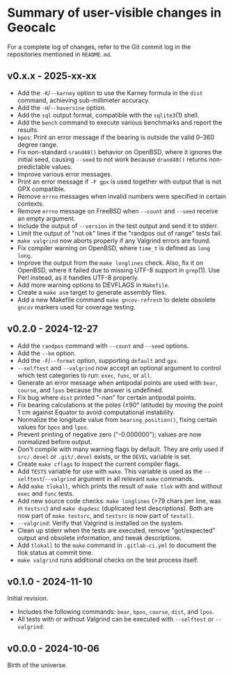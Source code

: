<!-- NEWS.md -->
<!-- File ID: d0d3fe52-9f97-11ef-a21d-83850402c3ce -->

Summary of user-visible changes in Geocalc
==========================================

For a complete log of changes, refer to the Git commit log in the 
repositories mentioned in `README.md`.

v0.x.x - 2025-xx-xx
-------------------

- Add the `-K`/`--karney` option to use the Karney formula in the `dist` 
  command, achieving sub-millimeter accuracy.
- Add the `-H`/`--haversine` option.
- Add the `sql` output format, compatible with the `sqlite3`(1) shell.
- Add the `bench` command to execute various benchmarks and report the 
  results.
- `bpos`: Print an error message if the bearing is outside the valid 
  0–360 degree range.
- Fix non-standard `srand48()` behavior on OpenBSD, where it ignores the 
  initial seed, causing `--seed` to not work because `drand48()` returns 
  non-predictable values.
- Improve various error messages.
- Print an error message if `-F gpx` is used together with output that 
  is not GPX compatible.
- Remove `errno` messages when invalid numbers were specified in certain 
  contexts.
- Remove `errno` message on FreeBSD when `--count` and `--seed` receive 
  an empty argument.
- Include the output of `--version` in the test output and send it to 
  stderr.
- Limit the output of "not ok" lines if the "randpos out of range" tests 
  fail.
- `make valgrind` now aborts properly if any Valgrind errors are found.
- Fix compiler warning on OpenBSD, where `time_t` is defined as `long 
  long`.
- Improve the output from the `make longlines` check. Also, fix it on 
  OpenBSD, where it failed due to missing UTF-8 support in `grep`(1). 
  Use Perl instead, as it handles UTF-8 properly.
- Add more warning options to DEVFLAGS in `Makefile`.
- Create a `make asm` target to generate assembly files.
- Add a new Makefile command `make gncov-refresh` to delete obsolete 
  `gncov` markers used for coverage testing.

v0.2.0 - 2024-12-27
-------------------

- Add the `randpos` command with `--count` and `--seed` options.
- Add the `--km` option.
- Add the `-F`/`--format` option, supporting `default` and `gpx`.
- `--selftest` and `--valgrind` now accept an optional argument to 
  control which test categories to run: `exec`, `func`, or `all`.
- Generate an error message when antipodal points are used with `bear`, 
  `course`, and `lpos` because the answer is undefined.
- Fix bug where `dist` printed "-nan" for certain antipodal points.
- Fix bearing calculations at the poles (±90° latitude) by moving the 
  point 1 cm against Equator to avoid computational instability.
- Normalize the longitude value from `bearing_position()`, fixing 
  certain values for `bpos` and `lpos`.
- Prevent printing of negative zero ("-0.000000"); values are now 
  normalized before output.
- Don't compile with many warning flags by default. They are only used 
  if `src/.devel` or `.git/.devel` exists, or the `DEVEL` variable is 
  set.
- Create `make cflags` to inspect the current compiler flags.
- Add `TESTS` variable for use with `make`. This variable is used as the 
  `--selftest`/`--valgrind` argument in all relevant `make` commands.
- Add `make tlokall`, which prints the result of `make tlok` with and 
  without `exec` and `func` tests.
- Add new source code checks: `make longlines` (>79 chars per line, was 
  in `testsrc`) and `make dupdesc` (duplicated test descriptions). Both 
  are now part of `make testsrc`, and `testsrc` is now part of 
  `testall`.
- `--valgrind`: Verify that Valgrind is installed on the system.
- Clean up stderr when the tests are executed, remove "got/expected" 
  output and obsolete information, and tweak descriptions.
- Add `tlokall` to the `make` command in `.gitlab-ci.yml` to document 
  the tlok status at commit time.
- `make valgrind` runs additional checks on the test process itself.

v0.1.0 - 2024-11-10
-------------------

Initial revision.

- Includes the following commands: `bear`, `bpos`, `course`, `dist`, and 
  `lpos`.
- All tests with or without Valgrind can be executed with `--selftest` 
  or `--valgrind`.

v0.0.0 - 2024-10-06
-------------------

Birth of the universe.

<!--
vim: set ts=2 sw=2 sts=2 tw=72 et fo=tcqw fenc=utf8 :
vim: set com=b\:#,fb\:-,fb\:*,n\:> ft=markdown :
-->
